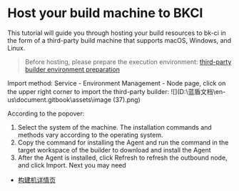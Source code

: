 # Host your build machine to BKCI

This tutorial will guide you through hosting your build resources to bk-ci in the form of a third-party build machine that supports macOS, Windows, and Linux.

> Before hosting, please prepare the execution environment: [third-party builder environment preparation](javascript:void%280%29)

Import method: Service - Environment Management - Node page, click on the upper right corner to import the third-party builder:
![](D:\蓝盾文档\en-us\document\.gitbook\assets\image (37).png)

According to the popover:

1. Select the system of the machine. The installation commands and methods vary according to the operating system.
2. Copy the command for installing the Agent and run the command in the target workspace of the builder to download and install the Agent
3. After the Agent is installed, click Refresh to refresh the outbound node, and click Import.
   Next you may need

* [构建机详情页](../agent-detail.md)

